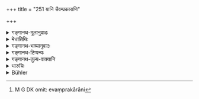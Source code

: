 +++
title = "251 यानि चैवम्प्रकाराणि"

+++

<details><summary>गङ्गानथ-मूलानुवादः</summary>

Other such-like things which the earth may not eat up in time,—these he shall secretly set up on junctions of boundaries.—(251)
</details>

<details><summary>मेधातिथिः</summary>

गुल्मादीनाम् उपदेशः प्रदर्शनर्थो न परिसंख्यार्थः । **एवंप्रकारानि**[^१५२] खदिरसारकालाञ्जनाद्यानि शर्करादितुल्यानि । का एवंप्रकारता । अत आह **कालाद् भूमिर् न भक्षयेत्** । भूमेर् भक्षणम् उपमया स्वरूपोपादानम् । यथा भक्षितं भेदेन नोपलभ्यन्ते तद्वद् भूमिसादापन्नम् इव तादृशं कुर्यात् ॥ ८.२५१ ॥


[^१५२]:
     M G DK omit: evaṃprakārāni
</details>

<details><summary>गङ्गानथ-भाष्यानुवादः</summary>

The ‘*thicket*’ and other things have been mentioned only by way of illustration; and not for the purpose of excluding other things; since such trees as the *Khadira*, the *Sāra*, the *Kālāñjana* and so forth,—as also things similar to the ‘*pebble*’—are also used.

The text adds what is meant by ‘*such-like*’—‘*which* *the earth may not eat up in time*.’ ‘*Eating-up*’ is used figuratively, for *corroding*. Just as what has been *eaten up* cannot be differentiated from other things, so also what has become obliterated by the corrosion of the earth.—(251)
</details>

<details><summary>गङ्गानथ-टिप्पन्यः</summary>

“According to Kullūka, who relies on a passage of Bṛhaspati, these
objects are to be placed in jars.” (Buhler.)

This verse is quoted in *Mitākṣarā* (2-151), whereon *Bālambhaṭṭī* has
the following notes:—‘*Yāni*’ other things similar to those just
mentioned,—‘*sīmāyām*’, on the boundary that has got to be
marked,—‘*sandhi*’, meeting point of the boundaries.

It is quoted in *Vivādaratnākara* (p. 203), which adds the following
notes:—‘*Evamprakārāṇi*,’ such as pebbles and so forth;—and in
‘*Vivādacintāmaṇi*’ (p. 93).
</details>

<details><summary>गङ्गानथ-तुल्य-वाक्यानि</summary>

**(verses 8.245-251)  
**

See Comparative notes for [Verse
8.245].
</details>

<details><summary>भारुचिः</summary>

षट् च्छ्लोकाः सीमासेतुप्रकारदर्शनार्थाः ॥ ८.२४५–२५० ॥
</details>

<details><summary>Bühler</summary>

251	And whatever other things of a similar kind the earth does not corrode even after a long time, those he should cause to be buried where one boundary joins (the other).
</details>
